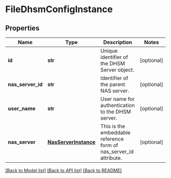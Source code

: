 # FileDhsmConfigInstance

## Properties
Name | Type | Description | Notes
------------ | ------------- | ------------- | -------------
**id** | **str** | Unique identifier of the DHSM Server object. | [optional] 
**nas_server_id** | **str** | Identifier of the parent NAS server. | [optional] 
**user_name** | **str** | User name for authentication to the DHSM server. | [optional] 
**nas_server** | [**NasServerInstance**](NasServerInstance.md) | This is the embeddable reference form of nas_server_id attribute. | [optional] 

[[Back to Model list]](../README.md#documentation-for-models) [[Back to API list]](../README.md#documentation-for-api-endpoints) [[Back to README]](../README.md)


